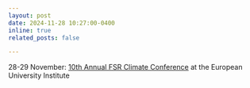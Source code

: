 ```yaml
---
layout: post
date: 2024-11-28 10:27:00-0400
inline: true
related_posts: false

---
```

28-29 November: [10th Annual FSR Climate Conference](https://fsr.eui.eu/event/fsr-climate-annual-conference-2024/) at the European University Institute

